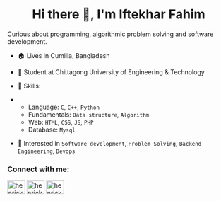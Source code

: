 <h1 align="center"> Hi there 👋, I'm Iftekhar Fahim</h1>


Curious about programming, algorithmic problem solving and software development.



- 🏠 Lives in Cumilla, Bangladesh

- 👜 Student at Chittagong University of Engineering & Technology

- 🧰 Skills:
- - Language: `C`, `C++`, `Python`
  - Fundamentals: `Data structure`, `Algorithm`
  - Web: `HTML`, `CSS`, `JS`, `PHP`
  - Database: `Mysql`
- 🌱 Interested in `Software development`, `Problem Solving`, `Backend Engineering`, `Devops`
<p align="left">
<h3 align="left">Connect with me:</h3>
<a href="mailto:ifahim1000@gmail.com" target="blank"><img align="center" src="https://cdn.jsdelivr.net/npm/simple-icons@3.0.1/icons/gmail.svg" alt="henrick993" height="30" width="40" /></a>
<a href="https://www.facebook.com/iftekhar.fahim.180" target="blank"><img align="center" src="https://cdn.jsdelivr.net/npm/simple-icons@3.0.1/icons/facebook.svg" alt="henrick993" height="30" width="40" /></a>
<a href="https://codeforces.com/profile/_ifahim1000_" target="blank"><img align="center" src="https://cdn.jsdelivr.net/npm/simple-icons@3.0.1/icons/codeforces.svg" alt="henrick993" height="30" width="40" /></a>
</p>

<!--
**ifahim1000/ifahim1000** is a ✨ _special_ ✨ repository because its `README.md` (this file) appears on your GitHub profile.
- ⚡ Fun fact: ...
-->
